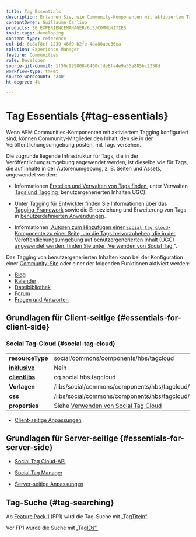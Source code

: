 ```yaml
---
title: Tag Essentials
description: Erfahren Sie, wie Community-Komponenten mit aktiviertem Tagging konfiguriert werden und Community-Mitglieder Inhalte taggen können, die sie in der Veröffentlichungsumgebung posten.
contentOwner: Guillaume Carlino
products: SG_EXPERIENCEMANAGER/6.5/COMMUNITIES
topic-tags: developing
content-type: reference
exl-id: 6e8af8cf-1239-46f9-b2fe-4aa80abc86ea
solution: Experience Manager
feature: Communities
role: Developer
source-git-commit: 1f56c99980846400cfde8fa4e9a55e885bc2258d
workflow-type: tm+mt
source-wordcount: '240'
ht-degree: 4%

---
```


# Tag Essentials {#tag-essentials}

Wenn AEM Communities-Komponenten mit aktiviertem Tagging konfiguriert sind, können Community-Mitglieder den Inhalt, den sie in der Veröffentlichungsumgebung posten, mit Tags versehen.

Die zugrunde liegende Infrastruktur für Tags, die in der Veröffentlichungsumgebung angewendet werden, ist dieselbe wie für Tags, die auf Inhalte in der Autorenumgebung, z. B. Seiten und Assets, angewendet werden:

* Informationen [&#x200B; Erstellen und Verwalten von Tags finden &#x200B;](../../help/sites-administering/tags.md) unter Verwalten [&#x200B; Tags und Tagging &#x200B;](tag-ugc.md) benutzergenerierten Inhalten UGC).

* Unter [Tagging für Entwickler](../../help/sites-developing/tags.md) finden Sie Informationen über das [Tagging-Framework](../../help/sites-developing/framework.md) sowie die Einbeziehung und Erweiterung von Tags in [benutzerdefinierten Anwendungen](../../help/sites-developing/building.md).

* Informationen [&#x200B; Autoren zum Hinzufügen einer `social tag cloud`-Komponente zu einer Seite, um die Tags hervorzuheben, die in der Veröffentlichungsumgebung auf benutzergenerierten Inhalt (UGC) angewendet werden, finden Sie unter „Verwenden von Social Tag &#x200B;](tagcloud.md)&quot;.

Das Tagging von benutzergenerierten Inhalten kann bei der Konfiguration einer [Community-Site](sites-console.md#tagging) oder einer der folgenden Funktionen aktiviert werden:

* [Blog](blog-feature.md)
* [Kalender](calendar.md)
* [Dateibibliothek](file-library.md)
* [Forum](forum.md)
* [Fragen und Antworten](working-with-qna.md)

## Grundlagen für Client-seitige {#essentials-for-client-side}

### Social Tag-Cloud {#social-tag-cloud}

<table>
 <tbody>
  <tr>
   <td> <strong>resourceType</strong></td>
   <td>social/commons/components/hbs/tagcloud</td>
  </tr>
  <tr>
   <td> <a href="scf.md#add-or-include-a-communities-component"><strong>inklusive</strong></a></td>
   <td>Nein</td>
  </tr>
  <tr>
   <td> <a href="clientlibs.md"><strong>clientlibs</strong></a></td>
   <td>cq.social.hbs.tagcloud</td>
  </tr>
  <tr>
   <td> <strong>Vorlagen</strong></td>
   <td> /libs/social/commons/components/hbs/tagcloud/tagcloud.hbs<br /> </td>
  </tr>
  <tr>
   <td> <strong>css</strong></td>
   <td> /libs/social/commons/components/hbs/tagcloud/clientlibs/tagcloud.css</td>
  </tr>
  <tr>
   <td><strong>properties</strong></td>
   <td>Siehe <a href="tagcloud.md">Verwenden von Social Tag Cloud</a></td>
  </tr>
 </tbody>
</table>

* [Client-seitige Anpassungen](client-customize.md)

## Grundlagen für Server-seitige {#essentials-for-server-side}

* [Social Tag Cloud-API](https://developer.adobe.com/experience-manager/reference-materials/6-5/javadoc/com/adobe/cq/social/commons/tagcloud/api/package-summary.html)

* [Social Tag Manager](https://developer.adobe.com/experience-manager/reference-materials/6-5/javadoc/com/adobe/cq/social/commons/tagging/package-summary.html)

* [Server-seitige Anpassungen](server-customize.md)

## Tag-Suche {#tag-searching}

Ab [Feature Pack 1](deploy-communities.md#latestfeaturepack) (FP1) wird die Tag-Suche mit „Tag[Titeln“ &#x200B;](../../help/sites-developing/framework.md#tag-characteristics).

Vor FP1 wurde die Suche mit „Tag[IDs“ &#x200B;](../../help/sites-developing/framework.md#tagid).
